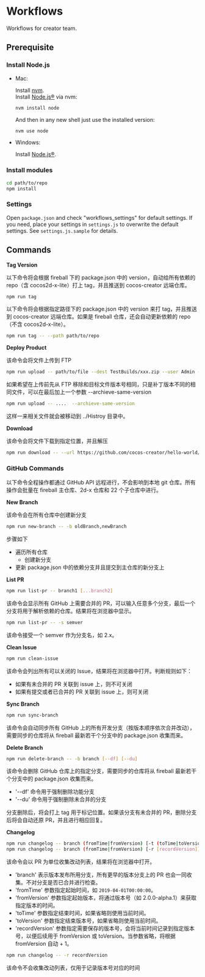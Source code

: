 # Workflows

Workflows for creator team.

## Prerequisite

### Install Node.js

- Mac:

	Install [nvm](https://github.com/creationix/nvm).<br>
	Install [Node.js®](https://nodejs.org/) via nvm:
	```bash
	nvm install node
	```
	And then in any new shell just use the installed version:
	```bash
	nvm use node
	```

- Windows:

	Install [Node.js®](https://nodejs.org/).

### Install modules

```bash
cd path/to/repo
npm install
```

### Settings

Open `package.json` and check "workflows_settings" for default settings.
If you need, place your settings in `settings.js` to overwrite the default settings. See `settings.js.sample` for details.

## Commands

**Tag Version**

以下命令将会根据 fireball 下的 package.json 中的 version，自动给所有依赖的 repo（含 cocos2d-x-lite）打上 tag，并且推送到 cocos-creator 远端仓库。

```bash
npm run tag
```

以下命令将会根据指定路径下的 package.json 中的 version 来打 tag，并且推送到 cocos-creator 远端仓库。如果是 fireball 仓库，还会自动更新依赖的 repo（不含 cocos2d-x-lite）。

```bash
npm run tag -- --path path/to/repo
```

**Deploy Product**

该命令会将文件上传到 FTP

```bash
npm run upload -- path/to/file --dest TestBuilds/xxx.zip --user Admin --password 123456 --host 127.0.0.1
```

如果希望在上传前先从 FTP 移除和目标文件版本号相同，只是补丁版本不同的相同文件，可以在最后加上一个参数 --archieve-same-version

```bash
npm run upload -- ....  --archieve-same-version
```

这样一来相关文件就会被移动到 ../Histroy 目录中。

**Download**

该命令会将文件下载到指定位置，并且解压

```bash
npm run download -- --url https://github.com/cocos-creator/hello-world/archive/v1.10.zip --dir ./test
```

### GitHub Commands

以下命令全程操作都通过 GitHub API 远程进行，不会影响到本地 git 仓库。所有操作会批量在 fireball 主仓库、2d-x 仓库和 22 个子仓库中进行。

**New Branch**

该命令会在所有仓库中创建新分支

```bash
npm run new-branch -- -b oldBranch,newBranch
```

步骤如下

 - 遍历所有仓库
   - 创建新分支
 - 更新 package.json 中的依赖分支并且提交到主仓库的新分支上

**List PR**

```bash
npm run list-pr -- branch1 [...branch2]
```

该命令会显示所有 GitHub 上需要合并的 PR，可以输入任意多个分支，最后一个分支将用于解析依赖的仓库。结果将在浏览器中显示。

```bash
npm run list-pr -- -s semver
```

该命令接受一个 semver 作为分支名，如 2.x。

**Clean Issue**

```bash
npm run clean-issue
```

该命令会列出所有可以关闭的 Issue，结果将在浏览器中打开。判断规则如下：
 - 如果有未合并的 PR 关联到 issue 上，则不可关闭
 - 如果有提交或者已合并的 PR 关联到 issue 上，则可关闭

**Sync Branch**

```bash
npm run sync-branch
```

该命令会自动同步所有 GitHub 上的所有开发分支（按版本顺序依次合并改动），需要同步的仓库将从 fireball 最新若干个分支中的 package.json 收集而来。

**Delete Branch**

```bash
npm run delete-branch -- -b branch [--df] [--du]
```

该命令会删除 GitHub 仓库上的指定分支，需要同步的仓库将从 fireball 最新若干个分支中的 package.json 收集而来。
 - '--df' 命令用于强制删除功能分支
 - '--du' 命令用于强制删除未合并的分支

分支删除后，将会打上 tag 用于标记位置。如果该分支有未合并的 PR，删除分支后将会自动还原 PR，并且进行相应回复。

**Changelog**

```bash
npm run changelog -- branch (fromTime|fromVersion) [-t (toTime|toVersion)]
npm run changelog -- branch (fromTime|fromVersion) [-r [recordVersion]]
```

该命令会以 PR 为单位收集改动列表，结果将在浏览器中打开。
 - 'branch' 表示版本发布所用分支，所有更早的版本分支上的 PR 也会一同收集。不对分支是否已合并进行检查。
 - 'fromTime' 参数指定起始时间，如 `2019-04-01T00:00:00`。
 - 'fromVersion' 参数指定起始版本，将通过版本号（如 2.0.0-alpha.1）来获取指定版本的时间。
 - 'toTime' 参数指定结束时间，如果省略则使用当前时间。
 - 'toVersion' 参数指定结束版本号，如果省略则使用当前时间。
 - 'recordVersion' 参数指定需要保存的版本号，会将当前时间记录到指定版本号，以便后续用于 fromVersion 或 toVersion。当参数省略，将根据 fromVersion 自动 + 1。

```bash
npm run changelog -- -r recordVersion
```

该命令不会收集改动列表，仅用于记录版本号对应的时间
